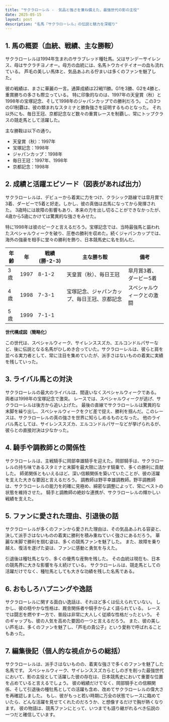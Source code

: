 ```yaml
---
title: "サクラローレル -  気品と強さを兼ね備えた、最強世代の影の主役"
date: 2025-05-15
layout: post
description: "名馬『サクラローレル』の伝説と魅力を深堀り"
---
```


## 1. 馬の概要（血統、戦績、主な勝鞍）

サクラローレルは1994年生まれのサラブレッド種牡馬。父はサンデーサイレンス、母はサクラチヨノオー。母方の血統には、名馬トウカイテイオーの血も流れている。  芦毛の美しい馬体と、気品あふれる佇まいは多くのファンを魅了した。

彼の戦績は、まさに華麗の一言。通算成績は22戦11勝。G1を3勝、G2を4勝と、重賞勝ちの多さも際立っている。  特に印象的なのは、1997年の天皇賞（秋）と1998年の宝塚記念、そして1998年のジャパンカップでの勝利だろう。  この3つのG1制覇は、彼の類まれなスタミナと勝負強さを証明するものとなった。  それ以外にも、毎日王冠、京都記念など数々の重賞レースを制覇し、常にトップクラスの競走馬として活躍した。

主な勝鞍は以下の通り。

* 天皇賞（秋）：1997年
* 宝塚記念：1998年
* ジャパンカップ：1998年
* 毎日王冠：1997年、1998年
* 京都記念：1998年


## 2. 成績と活躍エピソード（図表があれば出力）

サクラローレルは、デビューから着実に力をつけ、クラシック路線では皐月賞で3着、ダービーで5着と好走。しかし、彼の真価は古馬になってから発揮された。  3歳時には故障の影響もあり、本来の力を出し切ることができなかったが、4歳から5歳にかけては驚異的な強さをみせた。

特に1998年は彼のピークと言えるだろう。宝塚記念では、当時最強馬と謳われたスペシャルウィークを破り、圧巻の勝利を収めた。続くジャパンカップでは、海外の強豪を相手に堂々の勝利を飾り、日本競馬史に名を刻んだ。


| 年齢 | 年 | 戦績 (勝-2-3) | 主な勝ち鞍 | 備考 |
|---|---|---|---|---|
| 3歳 | 1997 | 8-1-2 | 天皇賞（秋）、毎日王冠 | 皐月賞3着、ダービー5着 |
| 4歳 | 1998 | 7-3-1 | 宝塚記念、ジャパンカップ、毎日王冠、京都記念 | スペシャルウィークとの激闘 |
| 5歳 | 1999 | 7-1-1 |  |  |


**世代構成図（簡略化）**

この世代は、スペシャルウィーク、サイレンススズカ、エルコンドルパサーなど、後に伝説となる名馬がひしめき合っていた。サクラローレルは、彼らと肩を並べる実力者として、常に注目を集めていたが、派手さはないものの着実に実績を残していった。


## 3. ライバル馬との対決

サクラローレルの最大のライバルは、間違いなくスペシャルウィークである。  両者は1998年の宝塚記念で激突。  レースでは、スペシャルウィークが逃げ、サクラローレルは後方から追い上げた。  最後の直線でサクラローレルは驚異的な末脚を繰り出し、スペシャルウィークをクビ差で捉え、勝利を掴んだ。このレースは、サクラローレルの真の強さを世界に知らしめるものとなった。  他のライバル馬としては、サイレンススズカ、エルコンドルパサーなどが挙げられるが、彼らとの直接対決は少なかった。


## 4. 騎手や調教師との関係性

サクラローレルは、主戦騎手に岡部幸雄騎手を迎えた。岡部騎手は、サクラローレルの持ち味であるスタミナと末脚を最大限に活かす騎乗で、多くの勝利に貢献した。  師弟関係ともいえるほど、深い信頼関係を築いていたことが、彼の活躍を支えた大きな要因と言えるだろう。  調教師は野平幸雄調教師。野平調教師は、サクラローレルの能力を的確に見極め、綿密な調整によって、常にベストの状態を維持させた。  騎手と調教師の絶妙な連携が、サクラローレルの輝かしい戦績を支えた。


## 5. ファンに愛された理由、引退後の話

サクラローレルが多くのファンから愛された理由は、その気品あふれる容姿と、決して派手さはないものの着実に勝利を積み重ねていく強さにあるだろう。  華麗な末脚で勝利を掴む姿は、多くの競馬ファンを魅了した。  また、故障を乗り越え、復活を遂げた姿は、ファンに感動と勇気を与えた。

引退後は種牡馬となり、多くの優秀な産駒を残した。  その血統は現在も、日本の競馬界に大きな影響を与え続けている。  サクラローレルは、競走馬としての活躍だけでなく、種牡馬としても大きな功績を残した名馬である。


## 6. おもしろハプニングや逸話

サクラローレルに関する面白い逸話は、それほど多くは伝えられていない。  しかし、彼の穏やかな性格は、厩舎関係者や騎手からよく語られている。  レースでは闘志を燃やす一方で、普段は非常に大人しく従順な性格だったという。  そのギャップも、彼の人気を高めた要因の一つと言えるだろう。  また、彼の美しい芦毛は、多くのファンを魅了し、「芦毛の貴公子」という愛称で呼ばれることもあった。


## 7. 編集後記（個人的な視点からの総括）

サクラローレルは、派手さはないものの、着実な強さで多くのファンを魅了した名馬です。  スペシャルウィーク、サイレンススズカらとしのぎを削った最強世代において、影の主役として活躍した彼の存在は、日本競馬史において重要な位置を占めていると言えるでしょう。  彼の戦績だけでなく、岡部騎手との信頼関係、そして引退後の種牡馬としての活躍も含め、改めてサクラローレルの偉大さを再確認しました。  もし、彼がもっと若い時期に万全の状態でレースに臨めていたら、どんな活躍を見せてくれたのだろうか、と想像するだけで胸が熱くなります。  彼の物語は、競馬ファンにとって、いつまでも語り継がれるべき伝説の一つだと確信しています。
